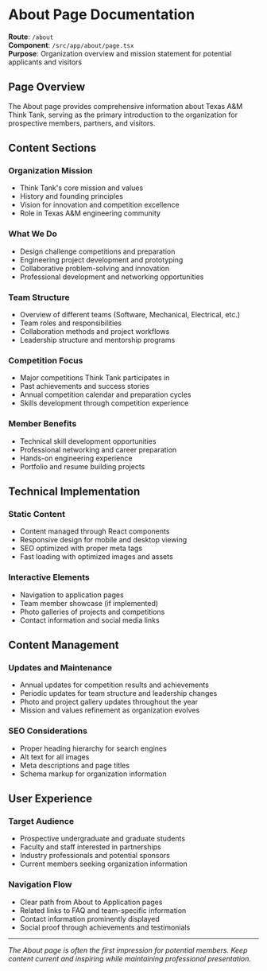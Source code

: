 # About Page Documentation

**Route**: `/about`  
**Component**: `/src/app/about/page.tsx`  
**Purpose**: Organization overview and mission statement for potential applicants and visitors

## Page Overview

The About page provides comprehensive information about Texas A&M Think Tank, serving as the primary introduction to the organization for prospective members, partners, and visitors.

## Content Sections

### Organization Mission

- Think Tank's core mission and values
- History and founding principles
- Vision for innovation and competition excellence
- Role in Texas A&M engineering community

### What We Do

- Design challenge competitions and preparation
- Engineering project development and prototyping
- Collaborative problem-solving and innovation
- Professional development and networking opportunities

### Team Structure

- Overview of different teams (Software, Mechanical, Electrical, etc.)
- Team roles and responsibilities
- Collaboration methods and project workflows
- Leadership structure and mentorship programs

### Competition Focus

- Major competitions Think Tank participates in
- Past achievements and success stories
- Annual competition calendar and preparation cycles
- Skills development through competition experience

### Member Benefits

- Technical skill development opportunities
- Professional networking and career preparation
- Hands-on engineering experience
- Portfolio and resume building projects

## Technical Implementation

### Static Content

- Content managed through React components
- Responsive design for mobile and desktop viewing
- SEO optimized with proper meta tags
- Fast loading with optimized images and assets

### Interactive Elements

- Navigation to application pages
- Team member showcase (if implemented)
- Photo galleries of projects and competitions
- Contact information and social media links

## Content Management

### Updates and Maintenance

- Annual updates for competition results and achievements
- Periodic updates for team structure and leadership changes
- Photo and project gallery updates throughout the year
- Mission and values refinement as organization evolves

### SEO Considerations

- Proper heading hierarchy for search engines
- Alt text for all images
- Meta descriptions and page titles
- Schema markup for organization information

## User Experience

### Target Audience

- Prospective undergraduate and graduate students
- Faculty and staff interested in partnerships
- Industry professionals and potential sponsors
- Current members seeking organization information

### Navigation Flow

- Clear path from About to Application pages
- Related links to FAQ and team-specific information
- Contact information prominently displayed
- Social proof through achievements and testimonials

---

_The About page is often the first impression for potential members. Keep content current and inspiring while maintaining professional presentation._
